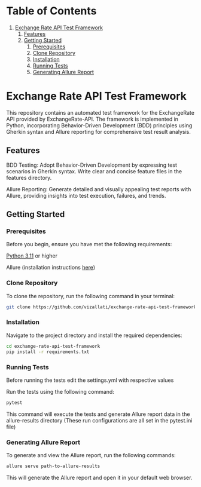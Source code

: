 # Table of Contents

1. [Exchange Rate API Test Framework](#playwright-test-automation-framework)
   1. [Features](#features)
   2. [Getting Started](#getting-started)
      1. [Prerequisites](#prerequisites)
      2. [Clone Repository](#clone-repository)
      3. [Installation](#installation)
      4. [Running Tests](#running-tests)
      5. [Generating Allure Report](#generating-allure-report)
      
# Exchange Rate API Test Framework

This repository contains an automated test framework for the ExchangeRate API provided by ExchangeRate-API. The framework is implemented in Python, incorporating Behavior-Driven Development (BDD) principles using Gherkin syntax and Allure reporting for comprehensive test result analysis.

## Features
BDD Testing: Adopt Behavior-Driven Development by expressing test scenarios in Gherkin syntax. Write clear and concise feature files in the features directory.

Allure Reporting: Generate detailed and visually appealing test reports with Allure, providing insights into test execution, failures, and trends.

## Getting Started
### Prerequisites
Before you begin, ensure you have met the following requirements:

[Python 3.11](https://www.python.org/downloads/release/python-3110/) or higher

Allure (installation instructions [here](https://allurereport.org/docs/gettingstarted-installation/))
### Clone Repository
To clone the repository, run the following command in your terminal:


```bash
git clone https://github.com/vizallati/exchange-rate-api-test-framework.git
```
### Installation
Navigate to the project directory and install the required dependencies:

```bash
cd exchange-rate-api-test-framework
pip install -r requirements.txt
```
### Running Tests
Before running the tests edit the settings.yml with respective values

Run the tests using the following command:

```bash
pytest
```
This command will execute the tests and generate Allure report data in the allure-results directory (These run configurations are all set in the pytest.ini file)

### Generating Allure Report
To generate and view the Allure report, run the following commands:

```bash
allure serve path-to-allure-results
```
This will generate the Allure report and open it in your default web browser.
